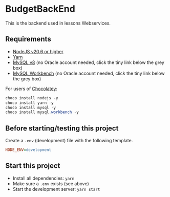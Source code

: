 # BudgetBackEnd

This is the backend used in lessons Webservices.

## Requirements

- [NodeJS v20.6 or higher](https://nodejs.org/)
- [Yarn](https://yarnpkg.com/)
- [MySQL v8](https://dev.mysql.com/downloads/windows/installer/8.0.html) (no Oracle account needed, click the tiny link below the grey box)
- [MySQL Workbench](https://dev.mysql.com/downloads/workbench/) (no Oracle account needed, click the tiny link below the grey box)

For users of [Chocolatey](https://chocolatey.org/):

```powershell
choco install nodejs -y
choco install yarn -y
choco install mysql -y
choco install mysql.workbench -y
```

## Before starting/testing this project

Create a `.env` (development) file with the following template.

```ini
NODE_ENV=development
```

## Start this project

- Install all dependencies: `yarn`
- Make sure a `.env` exists (see above)
- Start the development server: `yarn start`
